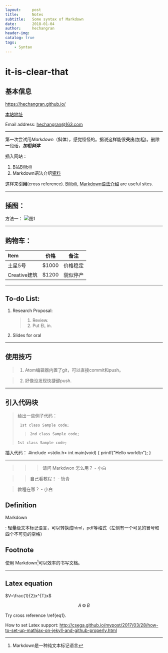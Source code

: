 ```yaml
---
layout:     post
title:      Notes
subtitle:   Some syntax of Markdown
date:       2018-01-04
author:     hechangran
header-img:
catalog: true
tags:
    - Syntax
---
```


# it-is-clear-that

## 基本信息
<https://hechangran.github.io/>

[本站地址](https://hechangran.github.io/ "Page")

Email address:
<hechangran@163.com>

---

第一次尝试用*Markdown*（斜体），感觉怪怪的。据说这样能很**突出**(加粗)。删除~~一段话~~，***加粗斜体***

插入网站：
1. B站[Bilibili](https://www.bilibili.com/ "FA♂")
2. Markdown语法介绍[资料](http://blog.leanote.com/post/freewalk/Markdown-%E8%AF%AD%E6%B3%95%E6%89%8B%E5%86%8C)


这样来**引用**(cross reference).
[Bilibili][1], [Markdown语法介绍][2] are useful sites.

[1]:https://www.bilibili.com/ "B站"

[2]:http://blog.leanote.com/post/freewalk/Markdown-%E8%AF%AD%E6%B3%95%E6%89%8B%E5%86%8C "Markdown语法介绍"

---

## 插图：
方法一：
![图1](http://4493bz.1985t.com/uploads/allimg/171227/5-1G22G03Z6.jpg "紫罗兰永恒花园")

---
## 购物车：

Item       | 价格      |备注
:--------  | :---:     | :---:
 土星5号    | $1000     | 价格稳定
 Creative建筑    | $1200 | 貌似停产

---
## To-do List:
1.  Research Proposal:
    > 1. Review.
    > 2. Put EL in.

2. Slides for oral

---
## 使用技巧

> 1. Atom编辑器内置了git，可以直接commit和push。

> 2. 好像没发现快捷键push.

---
## 引入代码块
> 给出一些例子代码：
>
>      1st class Sample code;
>
> >     2nd class Sample code;
>
>     1st class Sample code;

插入代码：
    #include <stdio.h>
    int main(void)
    {
        printf("Hello world\n");
    }



---
>>> 请问 Markdwon 怎么用？ - 小白

>> 自己看教程！ - 愤青

> 教程在哪？ - 小白




## Definition

Markdown

:    轻量级文本标记语言，可以转换成html，pdf等格式（左侧有一个可见的冒号和四个不可见的空格）





## Footnote

使用 Markdown[^1]可以效率的书写文档。

[^1]:Markdown是一种纯文本标记语言

---
## Latex equation
$V=\frac{1}{2}x^{T}x$

$$ A\Otimes B \label{eq1}$$

Try cross reference \ref{eq1}.

How to set Latex support:
<http://csega.github.io/mypost/2017/03/28/how-to-set-up-mathjax-on-jekyll-and-github-properly.html>

